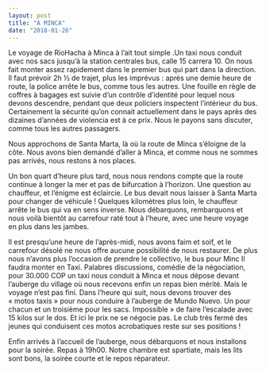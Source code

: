 ```yaml
---
layout: post
title: "A MINCA"
date: "2018-01-26"
---
```


Le voyage de RioHacha à Minca à l’ait tout simple .Un taxi nous conduit avec nos sacs jusqu’à la station centrales bus, calle 15 carrera 10. On nous fait monter assez rapidement dans le premier bus qui part dans la direction. Il faut prévoir 2h ½ de trajet, plus les imprévus : après une demie heure de route, la police arrête le bus, comme tous les autres. Une fouille en règle de coffres à bagages est suivie d’un contrôle d’identité pour lequel nous devons descendre, pendant que deux policiers inspectent l’intérieur du bus. Certainement la sécurité qu’on connait actuellement dans le pays après des dizaines d’années de violencia est à ce prix. Nous le payons sans discuter, comme tous les autres passagers.

Nous approchons de Santa Marta, là où la route de Minca s’éloigne de la côte. Nous avons bien demandé d’aller à Minca, et comme nous ne sommes pas arrivés, nous restons à nos places.

Un bon quart d’heure plus tard, nous nous rendons compte que la route continue à longer la mer et pas de bifurcation à l’horizon. Une question au chauffeur, et l’énigme est éclaircie. Le bus devait nous laisser à Santa Marta pour changer de véhicule ! Quelques kilomètres plus loin, le chauffeur arrête le bus qui va en sens inverse. Nous débarquons, rembarquons et nous voilà bientôt au carrefour raté tout à l’heure, avec une heure voyage en plus dans les jambes.

Il est presqu’une heure de l’après-midi, nous avons faim et soif, et le carrefour désolé ne nous offre aucune possibilité de nous restaurer. De plus nous n’avons plus l’occasion de prendre le collectivo, le bus pour Minc Il faudra monter en Taxi. Palabres discussions, comédie de la négociation, pour 30.000 COP un taxi nous conduit à Minca et nous dépose devant l’auberge du village où nous recevons enfin un repas bien mérité. Mais le voyage n’est pas fini. Dans l’heure qui suit, nous devons trouver des « motos taxis » pour nous conduire à l’auberge de Mundo Nuevo. Un pour chacun et un troisième pour les sacs. Impossible » de faire l’escalade avec 15 kilos sur le dos. Et ici le prix ne se négocie pas. Le club très fermé des jeunes qui conduisent ces motos acrobatiques reste sur ses positions !

Enfin arrivés à l’accueil de l’auberge, nous débarquons et nous installons pour la soirée. Repas à 19h00. Notre chambre est spartiate, mais les lits sont bons, la soirée courte et le repos réparateur.
